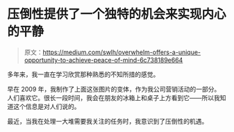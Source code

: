 # 压倒性提供了一个独特的机会来实现内心的平静

> 原文：<https://medium.com/swlh/overwhelm-offers-a-unique-opportunity-to-achieve-peace-of-mind-6c738189e664>

多年来，我一直在学习欣赏那种熟悉的不知所措的感觉。

早在 2009 年，我制作了上面这张图片的变体，作为我公司营销活动的一部分。人们喜欢它。很长一段时间，我会在朋友的冰箱上和桌子上方看到它——所以我知道这个信息是对人们说的。

最近，当我在处理一大堆需要我关注的任务时，我意识到了压倒性的机遇。
